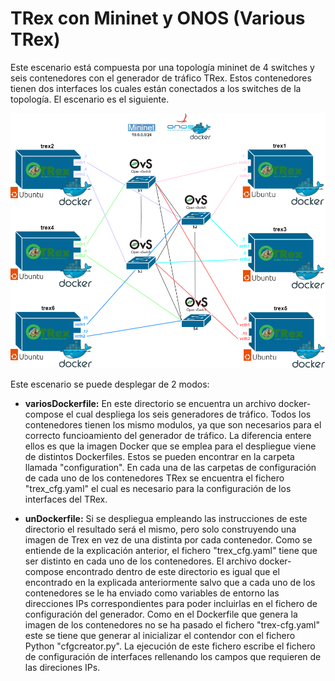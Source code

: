 # TRex con Mininet y ONOS (Various TRex)
Este escenario está compuesta por una topología mininet de 4 switches y seis contenedores con el generador de tráfico TRex. Estos contenedores tienen dos interfaces los cuales están conectados a los switches de la topología. 
El escenario es el siguiente.
<p align="center">
  <img src="../../img/TREX-VariousTRex.png" >
</p>

Este escenario se puede desplegar de 2 modos:
- **variosDockerfile:** En este directorio se encuentra un archivo docker-compose el cual despliega los seis generadores de tráfico. Todos los contenedores tienen los mismo modulos, ya que son necesarios para el correcto funcioamiento del generador de tráfico. La diferencia entere ellos es que la imagen Docker que se emplea para el despliegue viene de distintos Dockerfiles. Estos se pueden encontrar en la carpeta llamada "configuration". En cada una de las carpetas de configuración de cada uno de los contenedores TRex se encuentra el fichero "trex_cfg.yaml" el cual es necesario para la configuración de los interfaces del TRex. 

- **unDockerfile:** Si se despliegua empleando las instrucciones de este directorio el resultado será el mismo, pero solo construyendo una imagen de Trex en vez de una distinta por cada contenedor. Como se entiende de la explicación anterior, el fichero "trex_cfg.yaml" tiene que ser distinto en cada uno de los contenedores. El archivo docker-compose encontrado dentro de este directorio es igual que el encontrado en la explicada anteriormente salvo que a cada uno de los contenedores se le ha enviado como variables de entorno las direcciones IPs correspondientes para poder incluirlas en el fichero de configuración del generador. Como en el Dockerfile que genera la imagen de los contenedores no se ha pasado el fichero "trex-cfg.yaml" este se tiene que generar al inicializar el contendor con el fichero Python "cfgcreator.py". La ejecución de este fichero escribe el fichero de configuración de interfaces rellenando los campos que requieren de las direciones IPs.